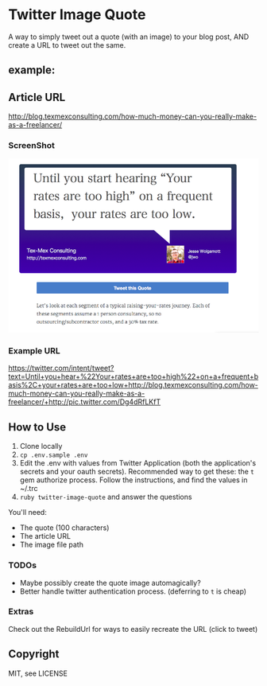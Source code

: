 # Twitter Image Quote

A way to simply tweet out a quote (with an image) to your blog post, AND create
a URL to tweet out the same.

## example:

## Article URL
http://blog.texmexconsulting.com/how-much-money-can-you-really-make-as-a-freelancer/

### ScreenShot

![image-quote](assets/twitter-image-quote.png)

### Example URL
https://twitter.com/intent/tweet?text=Until+you+hear+%22Your+rates+are+too+high%22+on+a+frequent+basis%2C+your+rates+are+too+low+http://blog.texmexconsulting.com/how-much-money-can-you-really-make-as-a-freelancer/+http://pic.twitter.com/Dg4dRfLKfT


## How to Use

1. Clone locally
2. `cp .env.sample .env`
3. Edit the .env with values from Twitter Application (both the application's
   secrets and your oauth secrets). Recommended way to get these: the `t` gem
   authorize process. Follow the instructions, and find the values in ~/.trc
4. `ruby twitter-image-quote` and answer the questions

You'll need:

* The quote (100 characters)
* The article URL
* The image file path


### TODOs

* Maybe possibly create the quote image automagically?
* Better handle twitter authentication process. (deferring to `t` is cheap)

### Extras

Check out the RebuildUrl for ways to easily recreate the URL (click to tweet)

## Copyright

MIT, see LICENSE
